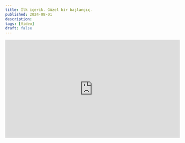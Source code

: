 ```yaml
---
title: İlk içerik. Güzel bir başlangıç.
published: 2024-08-01
description: 
tags: [Video]
draft: false
---
```


<iframe width="560" height="315" src="https://www.youtube.com/embed/0Gkhol2Q1og?si=bsXc7Ylec2ycA1BL" title="YouTube video player" frameborder="0" allow="accelerometer; autoplay; clipboard-write; encrypted-media; gyroscope; picture-in-picture; web-share" referrerpolicy="strict-origin-when-cross-origin" allowfullscreen></iframe>
